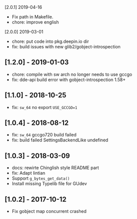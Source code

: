 [2.0.1] 2019-04-16
*   Fix path in Makefile.
*   chore: improve english

[2.0.0] 2019-03-01
*   chore: put code into pkg.deepin.io dir
*   fix: build issues with new glib2/gobject-introspection

## [1.2.0] - 2019-01-03
*   chore: compile with sw arch no longer needs to use gccgo
*   fix: dde-api build error with gobject-introspection 1.58+

## [1.1.0] - 2018-10-25
*   fix: `sw_64` no export `USE_GCCGO=1`

## [1.0.4] - 2018-08-12
*   fix: `sw_64` gccgo720 build failed
*   fix: build failed SettingsBackendLike undefined

## [1.0.3] - 2018-03-09
- docs: rewirte Chinglish style README part
- fix: Adapt lintian
- Support  `g_bytes_get_data()`
- Install missing Typelib file for GUdev

## [1.0.2] - 2017-10-12
- Fix gobject map concurrent crashed
